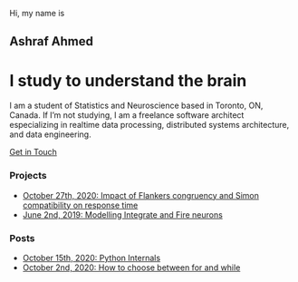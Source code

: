 Hi, my name is
## Ashraf Ahmed
# I study to understand the brain

I am a student of Statistics and Neuroscience based in Toronto, ON, Canada. If I’m not studying, I am a freelance software architect especializing in realtime data processing, distributed systems architecture, and data engineering.

[Get in Touch](mailto:z@ashahmed.io)  
### Projects
- [October 27th, 2020: Impact of Flankers congruency and Simon compatibility on response time](_posts/2020-10-27-flankers-vs-simon.md)
- [June 2nd, 2019: Modelling Integrate and Fire neurons](colab/02-06-2019-IF-models.ipynb)

### Posts
- [October 15th, 2020: Python Internals](_posts/2020-10-15-python-internals.md)
- [October 2nd, 2020: How to choose between for and while](_posts/2020-10-02-for-while.md)
